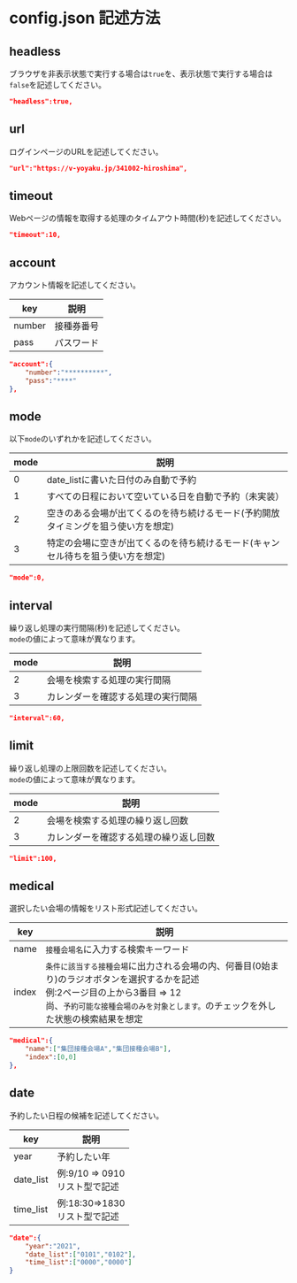 # config.json 記述方法

## headless

ブラウザを非表示状態で実行する場合は```true```を、表示状態で実行する場合は```false```を記述してください。

```json
"headless":true,
```

## url

ログインページのURLを記述してください。

```json
"url":"https://v-yoyaku.jp/341002-hiroshima",
```

## timeout

Webページの情報を取得する処理のタイムアウト時間(秒)を記述してください。  

```json
"timeout":10,
```

## account

アカウント情報を記述してください。

| key | 説明 |
| --- | --- |
| number  | 接種券番号 |
| pass    | パスワード |

```json
"account":{
    "number":"**********",
    "pass":"****"
},
```

## mode

以下```mode```のいずれかを記述してください。

| mode | 説明 |
| --- | --- |
| 0 | date_listに書いた日付のみ自動で予約 |
| 1 | すべての日程において空いている日を自動で予約（未実装） |
| 2 | 空きのある会場が出てくるのを待ち続けるモード(予約開放タイミングを狙う使い方を想定) |
| 3 | 特定の会場に空きが出てくるのを待ち続けるモード(キャンセル待ちを狙う使い方を想定) |

```json
"mode":0,
```

## interval

繰り返し処理の実行間隔(秒)を記述してください。  
```mode```の値によって意味が異なります。

| mode | 説明 |
| --- | --- |
| 2 | 会場を検索する処理の実行間隔 |
| 3 | カレンダーを確認する処理の実行間隔 |

```json
"interval":60,
```

## limit

繰り返し処理の上限回数を記述してください。  
```mode```の値によって意味が異なります。

| mode | 説明 |
| --- | --- |
| 2 | 会場を検索する処理の繰り返し回数 |
| 3 | カレンダーを確認する処理の繰り返し回数 |

```json
"limit":100,
```

## medical

選択したい会場の情報をリスト形式記述してください。  

| key | 説明 |
| --- | --- |
| name | ```接種会場名```に入力する検索キーワード |
| index | ```条件に該当する接種会場```に出力される会場の内、何番目(0始まり)のラジオボタンを選択するかを記述<br> 例:2ページ目の上から3番目 ⇒ 12 <br> 尚、```予約可能な接種会場のみを対象とします。```のチェックを外した状態の検索結果を想定 |

```json
"medical":{
    "name":["集団接種会場A","集団接種会場B"],
    "index":[0,0]
},
```

## date

予約したい日程の候補を記述してください。

| key | 説明 |
| --- | --- |
| year | 予約したい年 |
| date_list | 例:9/10  ⇒ 0910<br>リスト型で記述 |
| time_list | 例:18:30⇒1830<br>リスト型で記述 |

```json
"date":{
    "year":"2021",
    "date_list":["0101","0102"],
    "time_list":["0000","0000"]
}
```

